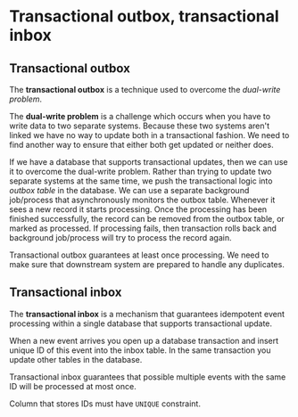 # Transactional outbox, transactional inbox

## Transactional outbox

The **transactional outbox** is a technique used to overcome the *dual-write problem*.

The **dual-write problem** is a challenge which occurs when you have to write data to two separate systems. Because these two systems aren't linked we have no way to update both in a transactional fashion. We need to find another way to ensure that either both get updated or neither does.

If we have a database that supports transactional updates, then we can use it to overcome the dual-write problem. Rather than trying to update two separate systems at the same time, we push the transactional logic into *outbox table* in the database. We can use a separate background job/process that asynchronously monitors the outbox table. Whenever it sees a new record it starts processing. Once the processing has been finished successfully, the record can be removed from the outbox table, or marked as processed. If processing fails, then transaction rolls back and background job/process will try to process the record again.

Transactional outbox guarantees at least once processing. We need to make sure that downstream system are prepared to handle any duplicates.

## Transactional inbox

The **transactional inbox** is a mechanism that guarantees idempotent event processing within a single database that supports transactional update.

When a new event arrives you open up a database transaction and insert unique ID of this event into the inbox table. In the same transaction you update other tables in the database.

Transactional inbox guarantees that possible multiple events with the same ID will be processed at most once.

Column that stores IDs must have `UNIQUE` constraint.
